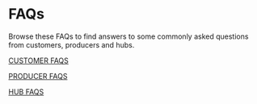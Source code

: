 # FAQs

Browse these FAQs to find answers to some commonly asked questions from customers, producers and hubs.

[CUSTOMER FAQS](chapter1/customer-faqs.md)

[PRODUCER FAQS](chapter1/producer-faqs.md)

[HUB FAQS](chapter1/hub-faqs.md)

